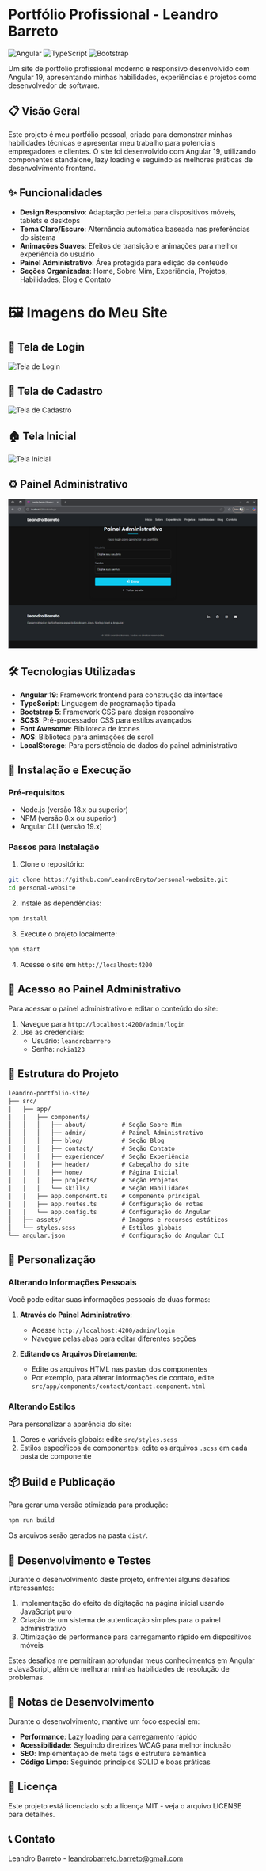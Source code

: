 # Portfólio Profissional - Leandro Barreto

![Angular](https://img.shields.io/badge/Angular-19.2.0-DD0031?style=flat-square&logo=angular)
![TypeScript](https://img.shields.io/badge/TypeScript-5.7.2-3178C6?style=flat-square&logo=typescript)
![Bootstrap](https://img.shields.io/badge/Bootstrap-5.3.6-7952B3?style=flat-square&logo=bootstrap)

Um site de portfólio profissional moderno e responsivo desenvolvido com Angular 19, apresentando minhas habilidades, experiências e projetos como desenvolvedor de software.

## 📋 Visão Geral

Este projeto é meu portfólio pessoal, criado para demonstrar minhas habilidades técnicas e apresentar meu trabalho para potenciais empregadores e clientes. O site foi desenvolvido com Angular 19, utilizando componentes standalone, lazy loading e seguindo as melhores práticas de desenvolvimento frontend.

## ✨ Funcionalidades

- **Design Responsivo**: Adaptação perfeita para dispositivos móveis, tablets e desktops
- **Tema Claro/Escuro**: Alternância automática baseada nas preferências do sistema
- **Animações Suaves**: Efeitos de transição e animações para melhor experiência do usuário
- **Painel Administrativo**: Área protegida para edição de conteúdo
- **Seções Organizadas**: Home, Sobre Mim, Experiência, Projetos, Habilidades, Blog e Contato

# 🖼️ Imagens do Meu Site

## 🔐 Tela de Login
![Tela de Login](src/assets/images/TelaLogin.png)

## 📝 Tela de Cadastro
![Tela de Cadastro](src/assets/images/TelaCadastro.png)

## 🏠 Tela Inicial
![Tela Inicial](src/assets/images/TelaInicial.png)

## ⚙️ Painel Administrativo
![Painel Administrativo](src/assets/images/PainelAdministrativo.PNG)
## 🛠️ Tecnologias Utilizadas

- **Angular 19**: Framework frontend para construção da interface
- **TypeScript**: Linguagem de programação tipada
- **Bootstrap 5**: Framework CSS para design responsivo
- **SCSS**: Pré-processador CSS para estilos avançados
- **Font Awesome**: Biblioteca de ícones
- **AOS**: Biblioteca para animações de scroll
- **LocalStorage**: Para persistência de dados do painel administrativo

## 🚀 Instalação e Execução

### Pré-requisitos

- Node.js (versão 18.x ou superior)
- NPM (versão 8.x ou superior)
- Angular CLI (versão 19.x)

### Passos para Instalação

1. Clone o repositório:
```bash
git clone https://github.com/LeandroBryto/personal-website.git
cd personal-website
```

2. Instale as dependências:
```bash
npm install
```

3. Execute o projeto localmente:
```bash
npm start
```

4. Acesse o site em `http://localhost:4200`

## 🔐 Acesso ao Painel Administrativo

Para acessar o painel administrativo e editar o conteúdo do site:

1. Navegue para `http://localhost:4200/admin/login`
2. Use as credenciais:
   - Usuário: `leandrobarrero`
   - Senha: `nokia123`

## 📁 Estrutura do Projeto

```
leandro-portfolio-site/
├── src/
│   ├── app/
│   │   ├── components/
│   │   │   ├── about/          # Seção Sobre Mim
│   │   │   ├── admin/          # Painel Administrativo
│   │   │   ├── blog/           # Seção Blog
│   │   │   ├── contact/        # Seção Contato
│   │   │   ├── experience/     # Seção Experiência
│   │   │   ├── header/         # Cabeçalho do site
│   │   │   ├── home/           # Página Inicial
│   │   │   ├── projects/       # Seção Projetos
│   │   │   └── skills/         # Seção Habilidades
│   │   ├── app.component.ts    # Componente principal
│   │   ├── app.routes.ts       # Configuração de rotas
│   │   └── app.config.ts       # Configuração do Angular
│   ├── assets/                 # Imagens e recursos estáticos
│   └── styles.scss             # Estilos globais
└── angular.json                # Configuração do Angular CLI
```

## 🔧 Personalização

### Alterando Informações Pessoais

Você pode editar suas informações pessoais de duas formas:

1. **Através do Painel Administrativo**:
   - Acesse `http://localhost:4200/admin/login`
   - Navegue pelas abas para editar diferentes seções

2. **Editando os Arquivos Diretamente**:
   - Edite os arquivos HTML nas pastas dos componentes
   - Por exemplo, para alterar informações de contato, edite `src/app/components/contact/contact.component.html`

### Alterando Estilos

Para personalizar a aparência do site:

1. Cores e variáveis globais: edite `src/styles.scss`
2. Estilos específicos de componentes: edite os arquivos `.scss` em cada pasta de componente

## 📦 Build e Publicação

Para gerar uma versão otimizada para produção:

```bash
npm run build
```

Os arquivos serão gerados na pasta `dist/`.



## 🧪 Desenvolvimento e Testes

Durante o desenvolvimento deste projeto, enfrentei alguns desafios interessantes:

1. Implementação do efeito de digitação na página inicial usando JavaScript puro
2. Criação de um sistema de autenticação simples para o painel administrativo
3. Otimização de performance para carregamento rápido em dispositivos móveis

Estes desafios me permitiram aprofundar meus conhecimentos em Angular e JavaScript, além de melhorar minhas habilidades de resolução de problemas.

## 📝 Notas de Desenvolvimento

Durante o desenvolvimento, mantive um foco especial em:

- **Performance**: Lazy loading para carregamento rápido
- **Acessibilidade**: Seguindo diretrizes WCAG para melhor inclusão
- **SEO**: Implementação de meta tags e estrutura semântica
- **Código Limpo**: Seguindo princípios SOLID e boas práticas

## 📄 Licença

Este projeto está licenciado sob a licença MIT - veja o arquivo LICENSE para detalhes.

## 📞 Contato

Leandro Barreto - [leandrobarreto.barreto@gmail.com](mailto:leandrobarreto.barreto123@gmail.com)


